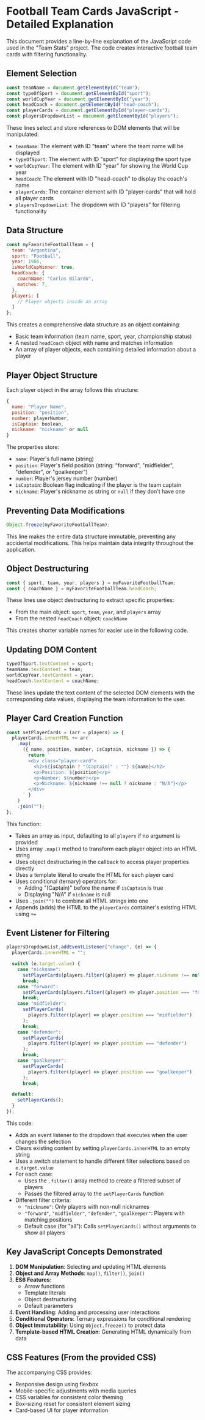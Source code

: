 # Football Team Cards JavaScript - Detailed Explanation

This document provides a line-by-line explanation of the JavaScript code used in the "Team Stats" project. The code creates interactive football team cards with filtering functionality.

## Element Selection

```javascript
const teamName = document.getElementById("team");
const typeOfSport = document.getElementById("sport");
const worldCupYear = document.getElementById("year");
const headCoach = document.getElementById("head-coach");
const playerCards = document.getElementById("player-cards");
const playersDropdownList = document.getElementById("players");
```

These lines select and store references to DOM elements that will be manipulated:
- `teamName`: The element with ID "team" where the team name will be displayed
- `typeOfSport`: The element with ID "sport" for displaying the sport type
- `worldCupYear`: The element with ID "year" for showing the World Cup year
- `headCoach`: The element with ID "head-coach" to display the coach's name
- `playerCards`: The container element with ID "player-cards" that will hold all player cards
- `playersDropdownList`: The dropdown with ID "players" for filtering functionality

## Data Structure

```javascript
const myFavoriteFootballTeam = {
  team: "Argentina",
  sport: "Football",
  year: 1986,
  isWorldCupWinner: true,
  headCoach: {
    coachName: "Carlos Bilardo",
    matches: 7,
  },
  players: [
    // Player objects inside an array
  ]
};
```

This creates a comprehensive data structure as an object containing:
- Basic team information (team name, sport, year, championship status)
- A nested `headCoach` object with name and matches information
- An array of player objects, each containing detailed information about a player

## Player Object Structure

Each player object in the array follows this structure:

```javascript
{
  name: "Player Name",
  position: "position",
  number: playerNumber,
  isCaptain: boolean,
  nickname: "nickname" or null
}
```

The properties store:
- `name`: Player's full name (string)
- `position`: Player's field position (string: "forward", "midfielder", "defender", or "goalkeeper")
- `number`: Player's jersey number (number)
- `isCaptain`: Boolean flag indicating if the player is the team captain
- `nickname`: Player's nickname as string or `null` if they don't have one

## Preventing Data Modifications

```javascript
Object.freeze(myFavoriteFootballTeam);
```

This line makes the entire data structure immutable, preventing any accidental modifications. This helps maintain data integrity throughout the application.

## Object Destructuring

```javascript
const { sport, team, year, players } = myFavoriteFootballTeam;
const { coachName } = myFavoriteFootballTeam.headCoach;
```

These lines use object destructuring to extract specific properties:
- From the main object: `sport`, `team`, `year`, and `players` array
- From the nested `headCoach` object: `coachName`

This creates shorter variable names for easier use in the following code.

## Updating DOM Content

```javascript
typeOfSport.textContent = sport;
teamName.textContent = team;
worldCupYear.textContent = year;
headCoach.textContent = coachName;
```

These lines update the text content of the selected DOM elements with the corresponding data values, displaying the team information to the user.

## Player Card Creation Function

```javascript
const setPlayerCards = (arr = players) => {
  playerCards.innerHTML += arr
    .map(
      ({ name, position, number, isCaptain, nickname }) => {
        return `
        <div class="player-card">
          <h2>${isCaptain ? "(Captain)" : ""} ${name}</h2>
          <p>Position: ${position}</p>
          <p>Number: ${number}</p>
          <p>Nickname: ${nickname !== null ? nickname : "N/A"}</p>
        </div>
      ` }
    )
    .join("");
};
```

This function:
- Takes an array as input, defaulting to all `players` if no argument is provided
- Uses array `.map()` method to transform each player object into an HTML string
- Uses object destructuring in the callback to access player properties directly
- Uses a template literal to create the HTML for each player card
- Uses conditional (ternary) operators for:
  - Adding "(Captain)" before the name if `isCaptain` is true
  - Displaying "N/A" if `nickname` is null
- Uses `.join("")` to combine all HTML strings into one
- Appends (adds) the HTML to the `playerCards` container's existing HTML using `+=`

## Event Listener for Filtering

```javascript
playersDropdownList.addEventListener("change", (e) => {
  playerCards.innerHTML = "";

  switch (e.target.value) {
    case "nickname":
      setPlayerCards(players.filter((player) => player.nickname !== null));
      break;
    case "forward":
      setPlayerCards(players.filter((player) => player.position === "forward"));
      break;
    case "midfielder":
      setPlayerCards(
        players.filter((player) => player.position === "midfielder")
      );
      break;
    case "defender":
      setPlayerCards(
        players.filter((player) => player.position === "defender")
      );
      break;
    case "goalkeeper":
      setPlayerCards(
        players.filter((player) => player.position === "goalkeeper")
      );
      break;

  default:
    setPlayerCards();
  }
});
```

This code:
- Adds an event listener to the dropdown that executes when the user changes the selection
- Clears existing content by setting `playerCards.innerHTML` to an empty string
- Uses a switch statement to handle different filter selections based on `e.target.value`
- For each case:
  - Uses the `.filter()` array method to create a filtered subset of players
  - Passes the filtered array to the `setPlayerCards` function
- Different filter criteria:
  - `"nickname"`: Only players with non-null nicknames
  - `"forward"`, `"midfielder"`, `"defender"`, `"goalkeeper"`: Players with matching positions
  - Default case (for "all"): Calls `setPlayerCards()` without arguments to show all players

## Key JavaScript Concepts Demonstrated

1. **DOM Manipulation**: Selecting and updating HTML elements
2. **Object and Array Methods**: `map()`, `filter()`, `join()`
3. **ES6 Features**: 
   - Arrow functions
   - Template literals
   - Object destructuring
   - Default parameters
4. **Event Handling**: Adding and processing user interactions
5. **Conditional Operators**: Ternary expressions for conditional rendering
6. **Object Immutability**: Using `Object.freeze()` to protect data
7. **Template-based HTML Creation**: Generating HTML dynamically from data

## CSS Features (From the provided CSS)

The accompanying CSS provides:
- Responsive design using flexbox
- Mobile-specific adjustments with media queries
- CSS variables for consistent color theming
- Box-sizing reset for consistent element sizing
- Card-based UI for player information
